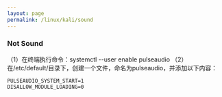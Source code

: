 ```yaml
---
layout: page
permalink: /linux/kali/sound
---
```


### Not Sound
（1）在终端执行命令：systemctl --user enable pulseaudio 
（2）在/etc/default/目录下，创建一个文件，命名为pulseaudio，并添加以下内容：

    PULSEAUDIO_SYSTEM_START=1 
    DISALLOW_MODULE_LOADING=0

